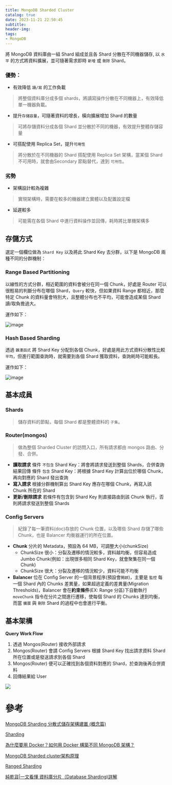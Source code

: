 ```yaml
---
title: MongoDB Sharded Cluster
catalog: true
date: 2023-11-21 22:50:45
subtitle:
header-img:
tags:
- MongoDB
---
```

將 MongoDB 資料庫由一組 Shard 組成並且各 Shard 分散在不同機器儲存, 以 `水平` 的方式將資料擴展，並可隨著需求即時 `新增` 或 `刪除` Shard。

### 優勢：
* 有效降低 `讀/寫` 的工作負載
> 將整個資料庫分成多個 shards，將讀寫操作分散在不同機器上，有效降低單一機器負載。
* 提升`存儲容量`，可隨著資料的增長，橫向擴展增加 Shard 的數量
> 可將存儲資料分成各個 Shard 並分散於不同的機器，有效提升整體存儲容量
* 可搭配使用 Replica Set，提升`可用性`
> 將分散於在不同機器的 Shard 搭配使用 Replica Set 架構，當某個 Shard 不可用時，就會由Secondary 節點替代，達到 `可用性`。

### 劣勢
* 架構設計較為複雜
> 實現架構時，需要在較多的機器建立實體以及配置設定檔
* 延遲較多
> 可能需在各個 Shard 中進行資料操作並回傳，耗時將比單機架構多

## 存儲方式

選定一個欄位做為 `Shard Key` 以及將此 Shard Key 去分群，以下是 MongoDB 兩種不同的分群機制：

### Range Based Partitioning
以線性的方式分群，相近範圍的資料會被分在同一個 Chunk，好處是 Router 可以很輕易的判斷分布在哪個 Shard，`Query` 較快，但如果資料 Range 都相近，那麼特定 Chunk 的資料量會特別大，且整體分布也不平均，可能會造成某個 Shard 讀/取負擔過大。

運作如下：

![image](https://hackmd.io/_uploads/BJ29zHcNT.png)

### Hash Based Sharding
透過 `雜湊函式` 將 Shard Key 分配到各個 Chunk，好處是用此方式資料分散性比較 `平均`，但進行範圍查詢時，就需要到各個 Shard 獲取資料，查詢耗時可能較長。

運作如下：

![image](https://hackmd.io/_uploads/HJfY7ScV6.png)




## 基本成員

### Shards
> 儲存資料的節點，每個 Shard 都是整體資料的 `子集`。
> 
### Router(mongos)
> 做為整個 Sharded Cluster 的訪問入口，所有請求都由 mongos 路由、分發、合併。

* **讀取請求**
條件 `不包含` Shard Key：將會將請求發送到整個 Shards，合併查詢結果回傳
條件 `包含` Shard Key：將根據 Shard Key 計算出位於哪個 Chunk，再向對應的 Shard 發出查詢
* **寫入請求**
根據分群機制算出 Shard Key 應存在哪個 Chunk，再寫入該 Chunk 所在的 Shard
* **更新/刪除請求**
若條件有包含到 Shard Key 則直接路由到該 Chunk 執行，否則將請求發送到整個 Shards

### Config Servers
> 紀錄了每一筆資料(doc)存放的 Chunk 位置，以及哪些 Shard 存儲了哪些 Chunk，也是 Balancer 均衡器運行的所在位置。

* **Chunk**
分片的 Metadata，預設為 64 MB，可調整大小(chunkSize)
    * ChunkSize 很小：分裂及遷移的情況較多，資料越均衡，但容易造成 Jumbo Chunk(例如：出現很多相同 Shard Key，就會聚集在同一個 Chunk)
    * ChunkSize 很大：分裂及遷移的情況較少，資料可能不均衡
* **Balancer**
位在 Config Server 的一個背景程序(預設會`開啟`)，主要是 `監控` 每一個 Shard 內的 Chunks 差異量，如果超過定義的差異量(Migration Thresholds)，Balancer 會在**約束條件**(EX: Range 分區)下自動執行 `moveChunk` 指令在分片之間進行遷移，使每個 Shard 的 Chunks 達到均衡，而當 `擴展` 與 `刪除` Shard 的過程中也會進行平衡。

## 基本架構

**Query Work Flow**

1. 透過 Mongos(Router) 接收外部請求
2. Mongos(Router) 會請 Config Servers 根據 Shard Key 找出請求資料 Shard 所在位置或是發送請求到各個 Shard
3. Mongos(Router) 便可以正確找到各個資料對應的 Shard，於查詢後再合併資料
4. 回傳結果給 User

![](https://i.imgur.com/ESnEzrg.png)

# 參考
[MongoDB Sharding 分散式儲存架構建置 (概念篇)](https://blog.toright.com/posts/4552/mongodb-sharding-%E5%88%86%E6%95%A3%E5%BC%8F%E5%84%B2%E5%AD%98%E6%9E%B6%E6%A7%8B%E5%BB%BA%E7%BD%AE-%E6%A6%82%E5%BF%B5%E7%AF%87.html)

[Sharding](https://docs.mongodb.com/v3.2/sharding/)

[為什麼要用 Docker？如何用 Docker 構築不同 MongoDB 架構？](https://tw.alphacamp.co/blog/mongodb-with-docker)

[MongoDB Sharded cluster架构原理](https://developer.aliyun.com/article/32434)

[Ranged Sharding](https://docs.mongodb.com/manual/core/ranged-sharding/)

[純乾貨|一文看懂 資料庫分片（Database Sharding)詳解](https://kknews.cc/zh-tw/code/8pza8jg.html)

